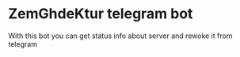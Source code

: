 # ZemGhdeKtur telegram bot
With this bot you can get status info about server and rewoke it from telegram
